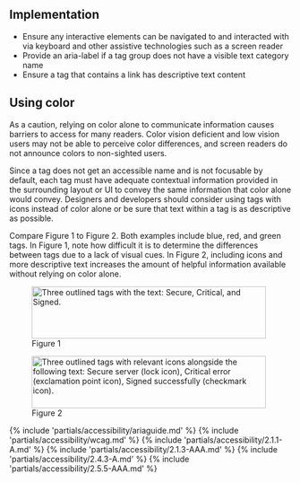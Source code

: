 ## Implementation

- Ensure any interactive elements can be navigated to and interacted with via
  keyboard and other assistive technologies such as a screen reader
- Provide an aria-label if a tag group does not have a visible text category
  name
- Ensure a tag that contains a link has descriptive text content

## Using color

As a caution, relying on color alone to communicate information causes barriers
to access for many readers. Color vision deficient and low vision users may not
be able to perceive color differences, and screen readers do not announce colors
to non-sighted users.

Since a tag does not get an accessible name and is not focusable by default,
each tag must have adequate contextual information provided in the surrounding
layout or UI to convey the same information that color alone would convey.
Designers and developers should consider using tags with icons instead of color
alone or be sure that text within a tag is as descriptive as possible.

Compare Figure 1 to Figure 2. Both examples include blue, red, and green tags.
In Figure 1, note how difficult it is to determine the differences between tags
due to a lack of visual cues. In Figure 2, including icons and more descriptive
text increases the amount of helpful information available without relying on
color alone.

<div class="grid xs-two-columns">
  <figure>
    <uxdot-example color-palette="lightest" width-adjustment="418px">
      <img alt="Three outlined tags with the text: Secure, Critical, and Signed."
           src="../tag-a11y-using-color-fig-1.svg"
           width="418"
           height="93">
    </uxdot-example>
    <figcaption>Figure 1</figcaption>
  </figure>
  <figure>
    <uxdot-example color-palette="lightest" width-adjustment="418px">
      <img alt="Three outlined tags with relevant icons alongside the following text: Secure server (lock icon), Critical error (exclamation point icon), Signed successfully (checkmark icon)."
           src="../tag-a11y-using-color-fig-2.svg"
           width="418"
           height="93">
    </uxdot-example>
    <figcaption>Figure 2</figcaption>
  </figure>
</div>

{% include 'partials/accessibility/ariaguide.md' %}
{% include 'partials/accessibility/wcag.md' %}
{% include 'partials/accessibility/2.1.1-A.md' %}
{% include 'partials/accessibility/2.1.3-AAA.md' %}
{% include 'partials/accessibility/2.4.3-A.md' %}
{% include 'partials/accessibility/2.5.5-AAA.md' %}
